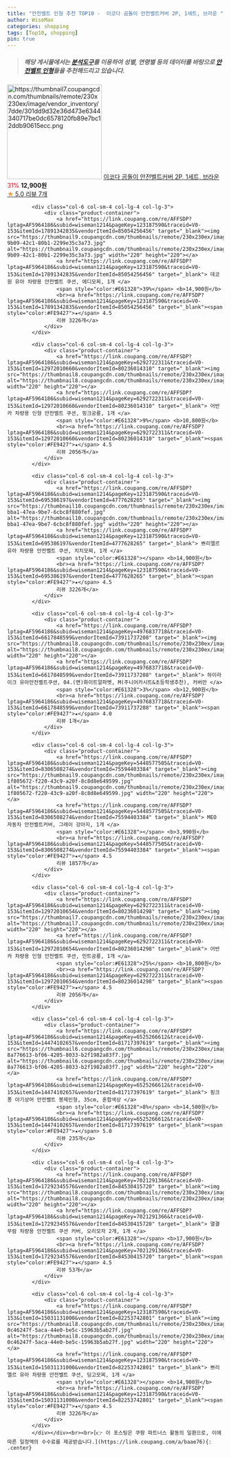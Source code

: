 ```yaml
---
title: "안전벨트 인형 추천 TOP10 -  이코다 곰돌이 안전벨트커버 2P, 1세트, 브라운 "
author: WiseMan
categories: shopping
tags: [Top10, shopping]
pin: true
---
```


> ##### 해당 게시물에서는 [**분석도구**](https://itemscout.io/)를 이용하여 **성별**, **연령별** 등의 데이터를 바탕으로 [**안전벨트 인형**](https://link.coupang.com/a/baae76)들을 추천해드리고 있습니다.
<div class="container"><div class="row">
            <div class="col-6 col-sm-4 col-lg-4 col-lg-3">
                <div class="product-container">
                    <a href="https://link.coupang.com/re/AFFSDP?lptag=AF5964186&subid=wiseman1214&pageKey=7699800152&traceid=V0-153&itemId=20612452978&vendorItemId=87864159288" target="_blank"><img src="https://thumbnail7.coupangcdn.com/thumbnails/remote/230x230ex/image/vendor_inventory/7dde/301dd9d32e36d473e6344340717be0dc6578120fb89e7bc12ddb90615ecc.png" alt="https://thumbnail7.coupangcdn.com/thumbnails/remote/230x230ex/image/vendor_inventory/7dde/301dd9d32e36d473e6344340717be0dc6578120fb89e7bc12ddb90615ecc.png" width="220" height="220"></a>
                    <a href="https://link.coupang.com/re/AFFSDP?lptag=AF5964186&subid=wiseman1214&pageKey=7699800152&traceid=V0-153&itemId=20612452978&vendorItemId=87864159288" target="_blank"> 이코다 곰돌이 안전벨트커버 2P, 1세트, 브라운 </a>
                    <span style="color:#E61328">31%</span> <b>12,900원</b>
                    <br><a href="https://link.coupang.com/re/AFFSDP?lptag=AF5964186&subid=wiseman1214&pageKey=7699800152&traceid=V0-153&itemId=20612452978&vendorItemId=87864159288" target="_blank"><span style="color:#FE9427">★</span> 5.0
                    리뷰 7개</a>
                </div>
            </div>
            
            <div class="col-6 col-sm-4 col-lg-4 col-lg-3">
                <div class="product-container">
                    <a href="https://link.coupang.com/re/AFFSDP?lptag=AF5964186&subid=wiseman1214&pageKey=123187590&traceid=V0-153&itemId=17891342835&vendorItemId=85054256456" target="_blank"><img src="https://thumbnail9.coupangcdn.com/thumbnails/remote/230x230ex/image/retail/images/2023/02/13/10/4/d96c79a0-9b09-42c1-80b1-2299e35c3a73.jpg" alt="https://thumbnail9.coupangcdn.com/thumbnails/remote/230x230ex/image/retail/images/2023/02/13/10/4/d96c79a0-9b09-42c1-80b1-2299e35c3a73.jpg" width="220" height="220"></a>
                    <a href="https://link.coupang.com/re/AFFSDP?lptag=AF5964186&subid=wiseman1214&pageKey=123187590&traceid=V0-153&itemId=17891342835&vendorItemId=85054256456" target="_blank"> 데코원 유아 차량용 안전벨트 쿠션, 에디모찌, 1개 </a>
                    <span style="color:#E61328">39%</span> <b>14,900원</b>
                    <br><a href="https://link.coupang.com/re/AFFSDP?lptag=AF5964186&subid=wiseman1214&pageKey=123187590&traceid=V0-153&itemId=17891342835&vendorItemId=85054256456" target="_blank"><span style="color:#FE9427">★</span> 4.5
                    리뷰 3226개</a>
                </div>
            </div>
            
            <div class="col-6 col-sm-4 col-lg-4 col-lg-3">
                <div class="product-container">
                    <a href="https://link.coupang.com/re/AFFSDP?lptag=AF5964186&subid=wiseman1214&pageKey=6292722311&traceid=V0-153&itemId=12972010660&vendorItemId=80236014310" target="_blank"><img src="https://thumbnail8.coupangcdn.com/thumbnails/remote/230x230ex/image/rs_quotation_api/7wajyyo1/14de1953273442d3a863a767c4628ef1.jpg" alt="https://thumbnail8.coupangcdn.com/thumbnails/remote/230x230ex/image/rs_quotation_api/7wajyyo1/14de1953273442d3a863a767c4628ef1.jpg" width="220" height="220"></a>
                    <a href="https://link.coupang.com/re/AFFSDP?lptag=AF5964186&subid=wiseman1214&pageKey=6292722311&traceid=V0-153&itemId=12972010660&vendorItemId=80236014310" target="_blank"> 어반카 차량용 인형 안전벨트 쿠션, 핑크공룡, 1개 </a>
                    <span style="color:#E61328">9%</span> <b>10,800원</b>
                    <br><a href="https://link.coupang.com/re/AFFSDP?lptag=AF5964186&subid=wiseman1214&pageKey=6292722311&traceid=V0-153&itemId=12972010660&vendorItemId=80236014310" target="_blank"><span style="color:#FE9427">★</span> 4.5
                    리뷰 2056개</a>
                </div>
            </div>
            
            <div class="col-6 col-sm-4 col-lg-4 col-lg-3">
                <div class="product-container">
                    <a href="https://link.coupang.com/re/AFFSDP?lptag=AF5964186&subid=wiseman1214&pageKey=123187590&traceid=V0-153&itemId=695386197&vendorItemId=4777628265" target="_blank"><img src="https://thumbnail10.coupangcdn.com/thumbnails/remote/230x230ex/image/retail/images/2019/05/15/12/4/3f360e9d-bba1-47ea-9be7-6cbc8f880fef.jpg" alt="https://thumbnail10.coupangcdn.com/thumbnails/remote/230x230ex/image/retail/images/2019/05/15/12/4/3f360e9d-bba1-47ea-9be7-6cbc8f880fef.jpg" width="220" height="220"></a>
                    <a href="https://link.coupang.com/re/AFFSDP?lptag=AF5964186&subid=wiseman1214&pageKey=123187590&traceid=V0-153&itemId=695386197&vendorItemId=4777628265" target="_blank"> 쁘리엘르 유아 차량용 안전벨트 쿠션, 치치모찌, 1개 </a>
                    <span style="color:#E61328"></span> <b>14,900원</b>
                    <br><a href="https://link.coupang.com/re/AFFSDP?lptag=AF5964186&subid=wiseman1214&pageKey=123187590&traceid=V0-153&itemId=695386197&vendorItemId=4777628265" target="_blank"><span style="color:#FE9427">★</span> 4.5
                    리뷰 3226개</a>
                </div>
            </div>
            
            <div class="col-6 col-sm-4 col-lg-4 col-lg-3">
                <div class="product-container">
                    <a href="https://link.coupang.com/re/AFFSDP?lptag=AF5964186&subid=wiseman1214&pageKey=4976837718&traceid=V0-153&itemId=6617848599&vendorItemId=73911737208" target="_blank"><img src="https://thumbnail8.coupangcdn.com/thumbnails/remote/230x230ex/image/vendor_inventory/9119/d510c0cde241498250a08bc342fb819d2208ce0a698e9427601f55e91b35.jpg" alt="https://thumbnail8.coupangcdn.com/thumbnails/remote/230x230ex/image/vendor_inventory/9119/d510c0cde241498250a08bc342fb819d2208ce0a698e9427601f55e91b35.jpg" width="220" height="220"></a>
                    <a href="https://link.coupang.com/re/AFFSDP?lptag=AF5964186&subid=wiseman1214&pageKey=4976837718&traceid=V0-153&itemId=6617848599&vendorItemId=73911737208" target="_blank"> 하이라이크 유아안전벨트쿠션, 04.(면)화이트알파벳, M(주니어카시트&초등학생추천), 커버만 </a>
                    <span style="color:#E61328">3%</span> <b>12,900원</b>
                    <br><a href="https://link.coupang.com/re/AFFSDP?lptag=AF5964186&subid=wiseman1214&pageKey=4976837718&traceid=V0-153&itemId=6617848599&vendorItemId=73911737208" target="_blank"><span style="color:#FE9427">★</span> 4.0
                    리뷰 1개</a>
                </div>
            </div>
            
            <div class="col-6 col-sm-4 col-lg-4 col-lg-3">
                <div class="product-container">
                    <a href="https://link.coupang.com/re/AFFSDP?lptag=AF5964186&subid=wiseman1214&pageKey=5448577505&traceid=V0-153&itemId=8306508274&vendorItemId=75594403384" target="_blank"><img src="https://thumbnail9.coupangcdn.com/thumbnails/remote/230x230ex/image/retail/images/135056753212751-1f805672-f220-43c9-a20f-8c8d8e649599.jpg" alt="https://thumbnail9.coupangcdn.com/thumbnails/remote/230x230ex/image/retail/images/135056753212751-1f805672-f220-43c9-a20f-8c8d8e649599.jpg" width="220" height="220"></a>
                    <a href="https://link.coupang.com/re/AFFSDP?lptag=AF5964186&subid=wiseman1214&pageKey=5448577505&traceid=V0-153&itemId=8306508274&vendorItemId=75594403384" target="_blank"> MEO 자동차 안전벨트커버, 그레이 강아지, 1개 </a>
                    <span style="color:#E61328"></span> <b>3,990원</b>
                    <br><a href="https://link.coupang.com/re/AFFSDP?lptag=AF5964186&subid=wiseman1214&pageKey=5448577505&traceid=V0-153&itemId=8306508274&vendorItemId=75594403384" target="_blank"><span style="color:#FE9427">★</span> 4.5
                    리뷰 1857개</a>
                </div>
            </div>
            
            <div class="col-6 col-sm-4 col-lg-4 col-lg-3">
                <div class="product-container">
                    <a href="https://link.coupang.com/re/AFFSDP?lptag=AF5964186&subid=wiseman1214&pageKey=6292722311&traceid=V0-153&itemId=12972010654&vendorItemId=80236014298" target="_blank"><img src="https://thumbnail7.coupangcdn.com/thumbnails/remote/230x230ex/image/rs_quotation_api/oysyz4ab/01672aeaa51f4eac99313f048eb66013.jpg" alt="https://thumbnail7.coupangcdn.com/thumbnails/remote/230x230ex/image/rs_quotation_api/oysyz4ab/01672aeaa51f4eac99313f048eb66013.jpg" width="220" height="220"></a>
                    <a href="https://link.coupang.com/re/AFFSDP?lptag=AF5964186&subid=wiseman1214&pageKey=6292722311&traceid=V0-153&itemId=12972010654&vendorItemId=80236014298" target="_blank"> 어반카 차량용 인형 안전벨트 쿠션, 민트공룡, 1개 </a>
                    <span style="color:#E61328">25%</span> <b>10,800원</b>
                    <br><a href="https://link.coupang.com/re/AFFSDP?lptag=AF5964186&subid=wiseman1214&pageKey=6292722311&traceid=V0-153&itemId=12972010654&vendorItemId=80236014298" target="_blank"><span style="color:#FE9427">★</span> 4.5
                    리뷰 2056개</a>
                </div>
            </div>
            
            <div class="col-6 col-sm-4 col-lg-4 col-lg-3">
                <div class="product-container">
                    <a href="https://link.coupang.com/re/AFFSDP?lptag=AF5964186&subid=wiseman1214&pageKey=6525266612&traceid=V0-153&itemId=14474102657&vendorItemId=81717397619" target="_blank"><img src="https://thumbnail6.coupangcdn.com/thumbnails/remote/230x230ex/image/retail/images/2455569830449158-8a776613-bf06-4205-8033-b2f1982a83f7.jpg" alt="https://thumbnail6.coupangcdn.com/thumbnails/remote/230x230ex/image/retail/images/2455569830449158-8a776613-bf06-4205-8033-b2f1982a83f7.jpg" width="220" height="220"></a>
                    <a href="https://link.coupang.com/re/AFFSDP?lptag=AF5964186&subid=wiseman1214&pageKey=6525266612&traceid=V0-153&itemId=14474102657&vendorItemId=81717397619" target="_blank"> 핑크퐁 아기상어 안전벨트 봉제인형, 35cm, 혼합색상 </a>
                    <span style="color:#E61328">8%</span> <b>14,500원</b>
                    <br><a href="https://link.coupang.com/re/AFFSDP?lptag=AF5964186&subid=wiseman1214&pageKey=6525266612&traceid=V0-153&itemId=14474102657&vendorItemId=81717397619" target="_blank"><span style="color:#FE9427">★</span> 5.0
                    리뷰 235개</a>
                </div>
            </div>
            
            <div class="col-6 col-sm-4 col-lg-4 col-lg-3">
                <div class="product-container">
                    <a href="https://link.coupang.com/re/AFFSDP?lptag=AF5964186&subid=wiseman1214&pageKey=7021291366&traceid=V0-153&itemId=17292345576&vendorItemId=84530415720" target="_blank"><img src="https://thumbnail8.coupangcdn.com/thumbnails/remote/230x230ex/image/vendor_inventory/c8f5/f5ac105d67d07a3d15ba03d69d8277780497906a15a3261b47bafdf9364a.jpg" alt="https://thumbnail8.coupangcdn.com/thumbnails/remote/230x230ex/image/vendor_inventory/c8f5/f5ac105d67d07a3d15ba03d69d8277780497906a15a3261b47bafdf9364a.jpg" width="220" height="220"></a>
                    <a href="https://link.coupang.com/re/AFFSDP?lptag=AF5964186&subid=wiseman1214&pageKey=7021291366&traceid=V0-153&itemId=17292345576&vendorItemId=84530415720" target="_blank"> 열결무람 차량용 안전벨트 쿠션 커버, 오리모자 2개, 1개 </a>
                    <span style="color:#E61328"></span> <b>17,900원</b>
                    <br><a href="https://link.coupang.com/re/AFFSDP?lptag=AF5964186&subid=wiseman1214&pageKey=7021291366&traceid=V0-153&itemId=17292345576&vendorItemId=84530415720" target="_blank"><span style="color:#FE9427">★</span> 4.5
                    리뷰 53개</a>
                </div>
            </div>
            
            <div class="col-6 col-sm-4 col-lg-4 col-lg-3">
                <div class="product-container">
                    <a href="https://link.coupang.com/re/AFFSDP?lptag=AF5964186&subid=wiseman1214&pageKey=123187590&traceid=V0-153&itemId=15031131000&vendorItemId=82253742801" target="_blank"><img src="https://thumbnail8.coupangcdn.com/thumbnails/remote/230x230ex/image/retail/images/3875827855989366-0c46247f-5aca-44e0-be5c-15963b5ab27f.jpg" alt="https://thumbnail8.coupangcdn.com/thumbnails/remote/230x230ex/image/retail/images/3875827855989366-0c46247f-5aca-44e0-be5c-15963b5ab27f.jpg" width="220" height="220"></a>
                    <a href="https://link.coupang.com/re/AFFSDP?lptag=AF5964186&subid=wiseman1214&pageKey=123187590&traceid=V0-153&itemId=15031131000&vendorItemId=82253742801" target="_blank"> 쁘리엘르 유아 차량용 안전벨트 쿠션, 딩고모찌, 1개 </a>
                    <span style="color:#E61328"></span> <b>14,900원</b>
                    <br><a href="https://link.coupang.com/re/AFFSDP?lptag=AF5964186&subid=wiseman1214&pageKey=123187590&traceid=V0-153&itemId=15031131000&vendorItemId=82253742801" target="_blank"><span style="color:#FE9427">★</span> 4.5
                    리뷰 3226개</a>
                </div>
            </div>
            </div></div><br><br>[👉 이 포스팅은 쿠팡 파트너스 활동의 일환으로, 이에 따른 일정액의 수수료를 제공받습니다.](https://link.coupang.com/a/baae76){: .center}
